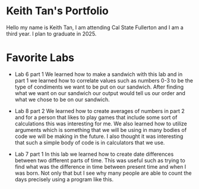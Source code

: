 # Keith Tan's Portfolio

Hello my name is Keith Tan, I am attending Cal State Fullerton and I am a third year. I plan to graduate in 2025. 

# Favorite Labs

* Lab 6 part 1
  We learned how to make a sandwich with this lab and in part 1 we learned how to correlate values such as numbers 0-3 to be the type of condiments we want to be put on our sandwich. After finding what we want on our sandwich our output would tell us our order and what we chose to be on our sandwich. 

* Lab 8 part 2
  We learned how to create averages of numbers in part 2 and for a person that likes to play games that include some sort of calculations this was interesting for me. We also learned how to utilize arguments which is something that we will be using in many bodies of code we will be making in the future. I also thought it was interesting that such a simple body of code is in calculators that we use. 

* Lab 7 part 1
  In this lab we learned how to create date differences between two different parts of time. This was useful such as trying to find what was the difference in time between present time and when I was born. Not only that but I see why many people are able to count the days precisely using a program like this. 

